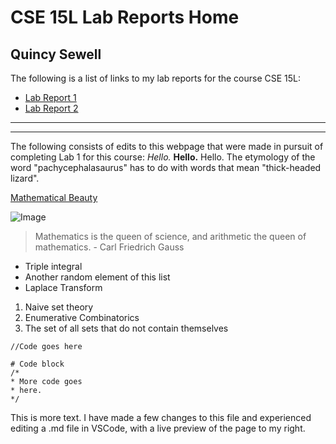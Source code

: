 # CSE 15L Lab Reports Home
## Quincy Sewell

The following is a list of links to my lab reports for the course CSE 15L:
* [Lab Report 1](https://qsewell.github.io/cse15l-lab-reports/lab-report-1-week-2.html)
* [Lab Report 2](https://qsewell.github.io/cse15l-lab-reports/lab-report-2-week-4.html)

---
***
The following consists of edits to this webpage that were made in pursuit of completing Lab 1 for this course:
*Hello.*
**Hello.**
Hello. The etymology of the word "pachycephalasaurus" has to do with words that mean "thick-headed lizard".

[Mathematical Beauty](https://en.wikipedia.org/wiki/Mathematical_beauty)

![Image](https://www.codingame.com/servlet/fileservlet?id=13848520651734)
> Mathematics is the queen of science, and arithmetic the queen of mathematics. - Carl Friedrich Gauss

* Triple integral
* Another random element of this list
* Laplace Transform

1. Naive set theory
2. Enumerative Combinatorics
3. The set of all sets that do not contain themselves

`//Code goes here`

```
# Code block
/*
* More code goes
* here.
*/
```

This is more text. I have made a few changes to this file and experienced editing a .md file in VSCode, with a live preview of the page to my right.
